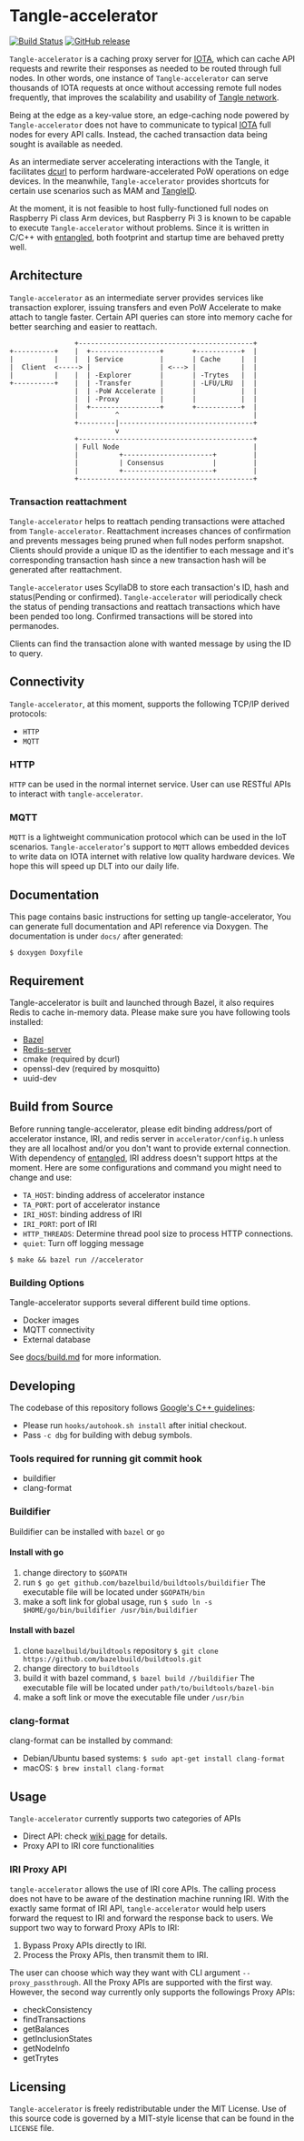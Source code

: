 # Tangle-accelerator

[![Build Status](https://badge.buildkite.com/0deb4c46f2f69363e4d326014843b92853733f243f379c70b5.svg)](https://buildkite.com/dltcollab/tangle-accelerator-test)  [![GitHub release](https://img.shields.io/github/release-pre/DLTcollab/tangle-accelerator.svg)](https://github.com/DLTcollab/tangle-accelerator/releases)

`Tangle-accelerator` is a caching proxy server for [IOTA](https://www.iota.org/), which
can cache API requests and rewrite their responses as needed to be routed through full
nodes. In other words, one instance of `Tangle-accelerator` can serve thousands of IOTA
requests at once without accessing remote full nodes frequently, that improves the
scalability and usability of [Tangle network](https://www.iota.org/research/meet-the-tangle).

Being at the edge as a key-value store, an edge-caching node powered by `Tangle-accelerator`
does not have to communicate to typical [IOTA](https://www.iota.org/) full nodes for every API
calls. Instead, the cached transaction data being sought is available as needed.

As an intermediate server accelerating interactions with the Tangle, it facilitates
[dcurl](https://github.com/DLTcollab/dcurl) to perform hardware-accelerated PoW operations
on edge devices. In the meanwhile, `Tangle-accelerator` provides shortcuts for certain
use scenarios such as MAM and [TangleID](https://tangleid.github.io/).

At the moment, it is not feasible to host fully-functioned full nodes on Raspberry Pi class
Arm devices, but Raspberry Pi 3 is known to be capable to execute `Tangle-accelerator`
without problems. Since it is written in C/C++ with [entangled](https://github.com/iotaledger/entangled),
both footprint and startup time are behaved pretty well.

## Architecture

`Tangle-accelerator` as an intermediate server provides services like transaction explorer, issuing transfers and even PoW Accelerate to make attach to tangle faster. Certain API queries can store into memory cache for better searching and easier to reattach.

```
                +-------------------------------------------+
+----------+    |  +-----------------+       +-----------+  |       
|          |    |  | Service         |       | Cache     |  |
|  Client  <-----> |                 | <---> |           |  |
|          |    |  | -Explorer       |       | -Trytes   |  |
+----------+    |  | -Transfer       |       | -LFU/LRU  |  |
                |  | -PoW Accelerate |       |           |  |
                |  | -Proxy          |       |           |  |
                |  +-----------------+       +-----------+  |
                |         ^                                 |
                +---------|---------------------------------+     
                          v
                +-------------------------------------------+  
                | Full Node                                 |
                |          +----------------------+         |
                |          | Consensus            |         |
                |          +----------------------+         |
                +-------------------------------------------+

```

### Transaction reattachment

`Tangle-accelerator` helps to reattach pending transactions were attached from `Tangle-accelerator`.
Reattachment increases chances of confirmation and prevents messages being pruned when full nodes perform snapshot.
Clients should provide a unique ID as the identifier to each message and it's corresponding transaction hash since a new transaction hash will be generated after reattachment. 

`Tangle-accelerator` uses ScyllaDB to store each transaction's ID, hash and status(Pending or confirmed). `Tangle-accelerator` will periodically check the status of pending transactions and reattach transactions which have been pended too long. Confirmed transactions will be stored into permanodes.

Clients can find the transaction alone with wanted message by using the ID to query.

## Connectivity

`Tangle-accelerator`, at this moment, supports the following TCP/IP derived protocols:
* `HTTP`
* `MQTT` 

### HTTP
`HTTP` can be used in the normal internet service. User can use RESTful APIs to interact with `tangle-accelerator`.

### MQTT
`MQTT` is a lightweight communication protocol which can be used in the IoT scenarios. `Tangle-accelerator`'s support to `MQTT` allows embedded devices to write data on IOTA internet with relative low quality hardware devices. We hope this will speed up DLT into our daily life.

## Documentation

This page contains basic instructions for setting up tangle-accelerator, You can generate full documentation and API reference via Doxygen. The documentation is under `docs/` after generated:

```
$ doxygen Doxyfile
```

## Requirement

Tangle-accelerator is built and launched through Bazel, it also requires Redis to cache in-memory data. Please make sure you have following tools installed:

* [Bazel](https://docs.bazel.build/versions/master/install.html)
* [Redis-server](https://redis.io/topics/quickstart)
* cmake (required by dcurl)
* openssl-dev (required by mosquitto)
* uuid-dev

## Build from Source

Before running tangle-accelerator, please edit binding address/port of accelerator instance, IRI, and redis server in `accelerator/config.h` unless they are all localhost and/or you don't want to provide external connection. With dependency of [entangled](https://github.com/iotaledger/entangled), IRI address doesn't support https at the moment. Here are some configurations and command you might need to change and use:

* `TA_HOST`: binding address of accelerator instance
* `TA_PORT`: port of accelerator instance
* `IRI_HOST`: binding address of IRI
* `IRI_PORT`: port of IRI
* `HTTP_THREADS`: Determine thread pool size to process HTTP connections.
* `quiet`: Turn off logging message

```
$ make && bazel run //accelerator
```
### Building Options
Tangle-accelerator supports several different build time options.

* Docker images
* MQTT connectivity
* External database

See [docs/build.md](docs/build.md) for more information.

## Developing

The codebase of this repository follows [Google's C++ guidelines](https://google.github.io/styleguide/cppguide.html):
- Please run `hooks/autohook.sh install` after initial checkout.
- Pass `-c dbg` for building with debug symbols.

### Tools required for running git commit hook
- buildifier
- clang-format

### Buildifier
Buildifier can be installed with `bazel` or `go`

#### Install with go
1. change directory to `$GOPATH`
2. run `$ go get github.com/bazelbuild/buildtools/buildifier`
   The executable file will be located under `$GOPATH/bin`
3. make a soft link for global usage, run
   `$ sudo ln -s $HOME/go/bin/buildifier /usr/bin/buildifier`

#### Install with bazel
1. clone `bazelbuild/buildtools` repository
   `$ git clone https://github.com/bazelbuild/buildtools.git`
2. change directory to `buildtools`
3. build it with bazel command, `$ bazel build //buildifier`
   The executable file will be located under `path/to/buildtools/bazel-bin`
4. make a soft link or move the executable file under `/usr/bin` 

### clang-format
clang-format can be installed by command:
- Debian/Ubuntu based systems: `$ sudo apt-get install clang-format`
- macOS: `$ brew install clang-format`


## Usage
`Tangle-accelerator` currently supports two categories of APIs
* Direct API: check [wiki page](https://github.com/DLTcollab/tangle-accelerator/wiki) for details.
* Proxy API to IRI core functionalities

### IRI Proxy API
`tangle-accelerator` allows the use of IRI core APIs. The calling process does not have to be aware of the destination machine running IRI. With the exactly same format of IRI API, `tangle-accelerator` would help users forward the request to IRI and forward the response back to users.
We support two way to forward Proxy APIs to IRI:
1. Bypass Proxy APIs directly to IRI.
2. Process the Proxy APIs, then transmit them to IRI.

The user can choose which way they want with CLI argument `--proxy_passthrough`.
All the Proxy APIs are supported with the first way.
However, the second way currently only supports the followings Proxy APIs:
* checkConsistency
* findTransactions
* getBalances
* getInclusionStates
* getNodeInfo
* getTrytes

## Licensing
`Tangle-accelerator` is freely redistributable under the MIT License. Use of this source
code is governed by a MIT-style license that can be found in the `LICENSE` file.
